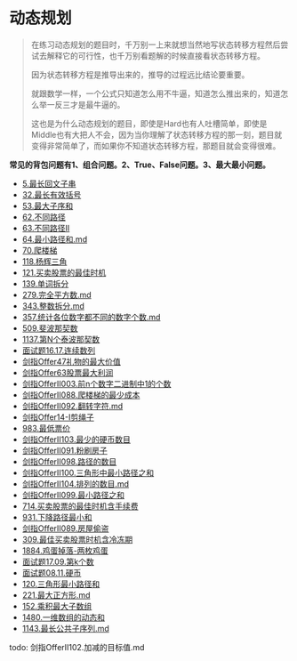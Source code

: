 # 动态规划

> 在练习动态规划的题目时，千万别一上来就想当然地写状态转移方程然后尝试去解释它的可行性，也千万别看题解的时候直接看状态转移方程。
>
> 因为状态转移方程是推导出来的，推导的过程远比结论要重要。
>
> 就跟数学一样，一个公式只知道怎么用不牛逼，知道怎么推出来的，知道怎么举一反三才是最牛逼的。
>
> 这也是为什么动态规划的题目，即使是Hard也有人吐槽简单，即使是Middle也有大把人不会，因为当你理解了状态转移方程的那一刻，题目就变得非常简单了，而如果你不知道状态转移方程，那题目就会变得很难。

**常见的背包问题有1、组合问题。2、True、False问题。3、最大最小问题。**



- [5.最长回文子串](5.最长回文子串.md)
- [32.最长有效括号](32.最长有效括号.md)
- [53.最大子序和](53.最大子序和.md)
- [62.不同路径](62.不同路径.md)
- [63.不同路径II](63.不同路径II.md)
- [64.最小路径和.md](64.最小路径和.md)
- [70.爬楼梯](70.爬楼梯.md)
- [118.杨辉三角](118.杨辉三角.md)
- [121.买卖股票的最佳时机](121.买卖股票的最佳时机.md)
- [139.单词拆分](139.单词拆分.md)
- [279.完全平方数.md](279.完全平方数.md)
- [343.整数拆分.md](343.整数拆分.md)
- [357.统计各位数字都不同的数字个数.md](357.统计各位数字都不同的数字个数.md)
- [509.斐波那契数](509.斐波那契数.md)
- [1137.第N个泰波那契数](1137.第N个泰波那契数.md)
- [面试题16.17.连续数列](面试题16.17.连续数列.md)
- [剑指Offer47礼物的最大价值](剑指Offer47礼物的最大价值.md)
- [剑指Offer63股票最大利润](剑指Offer63股票最大利润.md)
- [剑指OfferII003.前n个数字二进制中1的个数](剑指OfferII003.前n个数字二进制中1的个数.md)
- [剑指OfferII088.爬楼梯的最少成本](剑指OfferII088.爬楼梯的最少成本.md)
- [剑指OfferII092.翻转字符.md](剑指OfferII092.翻转字符.md)
- [剑指Offer14-I剪绳子](剑指Offer14-I剪绳子.md)
- [983.最低票价](983.最低票价.md)
- [剑指OfferII103.最少的硬币数目](剑指OfferII103.最少的硬币数目.md)
- [剑指OfferII091.粉刷房子](剑指OfferII091.粉刷房子.md)
- [剑指OfferII098.路径的数目](剑指OfferII098.路径的数目.md)
- [剑指OfferII100.三角形中最小路径之和](剑指OfferII100.三角形中最小路径之和.md)
- [剑指OfferII104.排列的数目.md](剑指OfferII104.排列的数目.md)
- [剑指OfferII099.最小路径之和](剑指OfferII099.最小路径之和.md)
- [714.买卖股票的最佳时机含手续费](714.买卖股票的最佳时机含手续费.md)
- [931.下降路径最小和](931.下降路径最小和.md)
- [剑指OfferII089.房屋偷盗](剑指OfferII089.房屋偷盗.md)
- [309.最佳买卖股票时机含冷冻期](309.最佳买卖股票时机含冷冻期.md)
- [1884.鸡蛋掉落-两枚鸡蛋](1884.鸡蛋掉落-两枚鸡蛋.md)
- [面试题17.09.第k个数](面试题17.09.第k个数.md)
- [面试题08.11.硬币](面试题08.11.硬币.md)
- [120.三角形最小路径和](120.三角形最小路径和.md)
- [221.最大正方形.md](221.最大正方形.md)
- [152.乘积最大子数组](152.乘积最大子数组.md)
- [1480.一维数组的动态和](1480.一维数组的动态和.md)
- [1143.最长公共子序列.md](1143.最长公共子序列.md)





todo: 剑指OfferII102.加减的目标值.md
